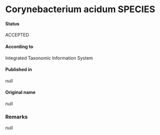 Corynebacterium acidum SPECIES
=======

#### Status
ACCEPTED

#### According to
Integrated Taxonomic Information System

#### Published in
null

#### Original name
null

### Remarks
null